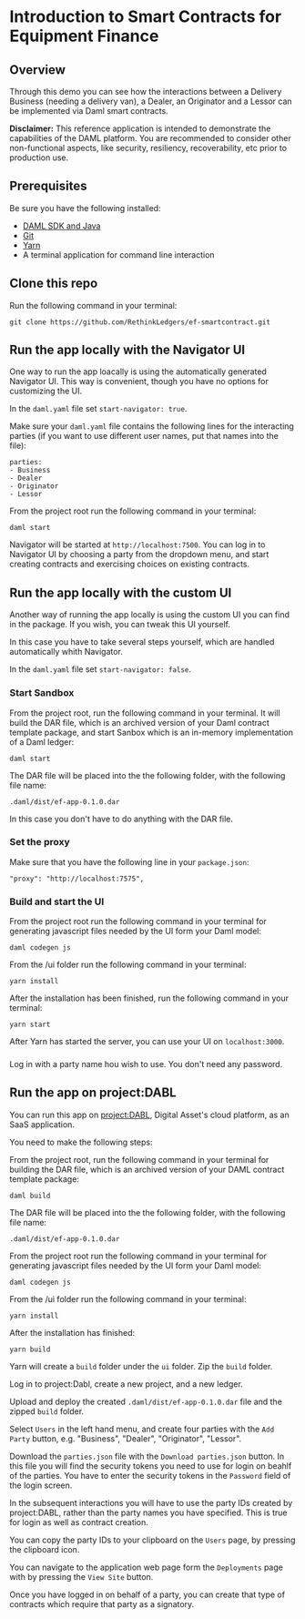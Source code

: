 # Introduction to Smart Contracts for Equipment Finance

## Overview

Through this demo you can see how the interactions between a Delivery Business (needing a delivery van), a Dealer, an Originator and a Lessor can be implemented via Daml smart contracts.

**Disclaimer:** This reference application is intended to demonstrate the capabilities of the DAML platform. You are recommended to consider other non-functional aspects, like security, resiliency, recoverability, etc prior to production use.

## Prerequisites

Be sure you have the following installed:
- [DAML SDK and Java](https://docs.daml.com/getting-started/installation.html)
- [Git](https://git-scm.com/downloads)
- [Yarn](https://classic.yarnpkg.com/en/)
- A terminal application for command line interaction

## Clone this repo

Run the following command in your terminal:

```shell
git clone https://github.com/RethinkLedgers/ef-smartcontract.git
```

## Run the app locally with the Navigator UI

One way to run the app loacally is using the automatically generated Navigator UI. This way is convenient, though you have no options for customizing the UI.

In the `daml.yaml` file set `start-navigator: true`.

Make sure your `daml.yaml` file contains the following lines for the interacting parties (if you want to use different user names, put that names into the file):

```
parties:
- Business
- Dealer
- Originator
- Lessor
```

From the project root run the following command in your terminal:

```shell
daml start
```

Navigator will be started at `http://localhost:7500`. You can log in to Navigator UI by choosing a party from the dropdown menu, and start creating contracts and exercising choices on existing contracts.

## Run the app locally with the custom UI

Another way of running the app locally is using the custom UI you can find in the package. If you wish, you can tweak this UI yourself. 

In this case you have to take several steps yourself, which are handled automatically whith Navigator.

In the `daml.yaml` file set `start-navigator: false`.

### Start Sandbox

From the project root, run the following command in your terminal. It will build the DAR file, which is an archived version of your Daml contract template package, and start Sanbox which is an in-memory implementation of a Daml ledger:

```shell
daml start
```

The DAR file will be placed into the the following folder, with the following file name:

```
.daml/dist/ef-app-0.1.0.dar
```

In this case you don't have to do anything with the DAR file.

### Set the proxy

Make sure that you have the following line in your `package.json`:

```
"proxy": "http://localhost:7575",
```

### Build and start the UI

From the project root run the following command in your terminal for generating javascript files needed by the UI form your Daml model:

```
daml codegen js
```

From the <project root>/ui folder run the following command in your terminal:

```shell
yarn install
```

After the installation has been finished, run the following command in your terminal:

```shell
yarn start
```

After Yarn has started the server, you can use your UI on `localhost:3000`.

###

Log in with a party name hou wish to use. You don't need any password.

## Run the app on project:DABL

You can run this app on [project:DABL](https://docs.projectdabl.com), Digital Asset's cloud platform, as an SaaS application.

You need to make the following steps:

From the project root, run the following command in your terminal for building the DAR file, which is an archived version of your DAML contract template package:

```shell
daml build
```

The DAR file will be placed into the the following folder, with the following file name:

```
.daml/dist/ef-app-0.1.0.dar
```

From the project root run the following command in your terminal for generating javascript files needed by the UI form your Daml model:

```
daml codegen js
```

From the <project root>/ui folder run the following command in your terminal:

```shell
yarn install
```

After the installation has finished:

```shell
yarn build
```

Yarn will create a `build` folder under the `ui` folder. Zip the `build` folder.

Log in to project:Dabl, create a new project, and a new ledger. 

Upload and deploy the created `.daml/dist/ef-app-0.1.0.dar` file and the zipped `build` folder.

Select `Users` in the left hand menu, and create four parties with the `Add Party` button, e.g. "Business", "Dealer", "Originator", "Lessor".

Download the `parties.json` file with the `Download parties.json` button. In this file you will find the security tokens you need to use for login on beahlf of the parties. You have to enter the security tokens in the `Password` field of the login screen. 

In the subsequent interactions you will have to use the party IDs created by project:DABL, rather than the party names you have specified. This is true for login as well as contract creation. 

You can copy the party IDs to your clipboard on the `Users` page, by pressing the clipboard icon.

You can navigate to the application web page form the `Deployments` page with by pressing the `View Site` button.

Once you have logged in on behalf of a party, you can create that type of contracts which require that party as a signatory.

